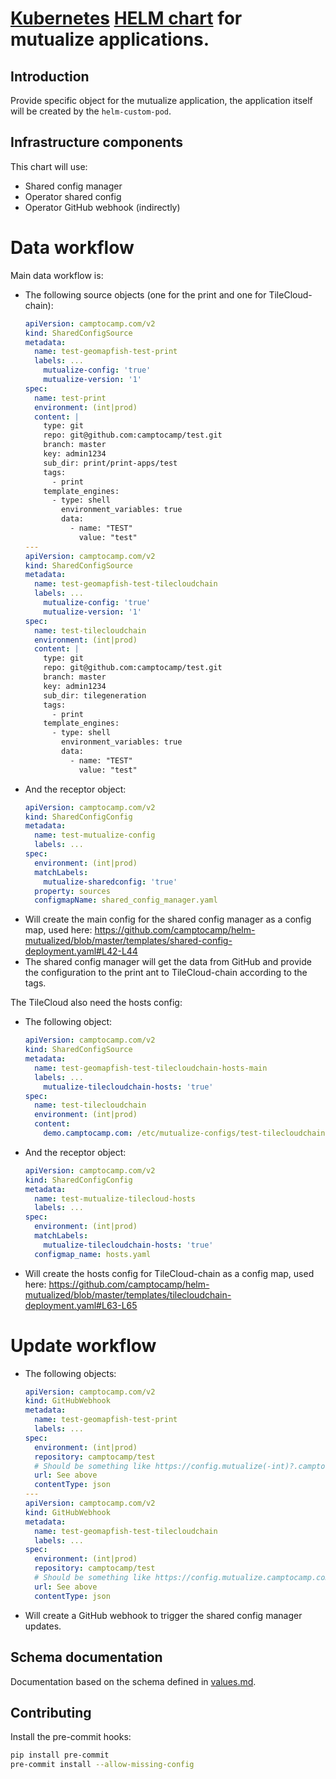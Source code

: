 # [Kubernetes](https://kubernetes.io/) [HELM chart](https://helm.sh/) for mutualize applications.

## Introduction

Provide specific object for the mutualize application, the application itself will be created by the `helm-custom-pod`.

## Infrastructure components

This chart will use:

- Shared config manager
- Operator shared config
- Operator GitHub webhook (indirectly)

# Data workflow

Main data workflow is:

- The following source objects (one for the print and one for TileCloud-chain):
  ```yaml
  apiVersion: camptocamp.com/v2
  kind: SharedConfigSource
  metadata:
    name: test-geomapfish-test-print
    labels: ...
      mutualize-config: 'true'
      mutualize-version: '1'
  spec:
    name: test-print
    environment: (int|prod)
    content: |
      type: git
      repo: git@github.com:camptocamp/test.git
      branch: master
      key: admin1234
      sub_dir: print/print-apps/test
      tags:
        - print
      template_engines:
        - type: shell
          environment_variables: true
          data:
            - name: "TEST"
              value: "test"
  ---
  apiVersion: camptocamp.com/v2
  kind: SharedConfigSource
  metadata:
    name: test-geomapfish-test-tilecloudchain
    labels: ...
      mutualize-config: 'true'
      mutualize-version: '1'
  spec:
    name: test-tilecloudchain
    environment: (int|prod)
    content: |
      type: git
      repo: git@github.com:camptocamp/test.git
      branch: master
      key: admin1234
      sub_dir: tilegeneration
      tags:
        - print
      template_engines:
        - type: shell
          environment_variables: true
          data:
            - name: "TEST"
              value: "test"
  ```
- And the receptor object:
  ```yaml
  apiVersion: camptocamp.com/v2
  kind: SharedConfigConfig
  metadata:
    name: test-mutualize-config
    labels: ...
  spec:
    environment: (int|prod)
    matchLabels:
      mutualize-sharedconfig: 'true'
    property: sources
    configmapName: shared_config_manager.yaml
  ```
- Will create the main config for the shared config manager as a config map, used here:
  https://github.com/camptocamp/helm-mutualized/blob/master/templates/shared-config-deployment.yaml#L42-L44
- The shared config manager will get the data from GitHub and provide the configuration to the print ant to TileCloud-chain according to the tags.

The TileCloud also need the hosts config:

- The following object:
  ```yaml
  apiVersion: camptocamp.com/v2
  kind: SharedConfigSource
  metadata:
    name: test-geomapfish-test-tilecloudchain-hosts-main
    labels: ...
      mutualize-tilecloudchain-hosts: 'true'
  spec:
    name: test-tilecloudchain
    environment: (int|prod)
    content:
      demo.camptocamp.com: /etc/mutualize-configs/test-tilecloudchain/config.yaml
  ```
- And the receptor object:

  ```yaml
  apiVersion: camptocamp.com/v2
  kind: SharedConfigConfig
  metadata:
    name: test-mutualize-tilecloud-hosts
    labels: ...
  spec:
    environment: (int|prod)
    matchLabels:
      mutualize-tilecloudchain-hosts: 'true'
    configmap_name: hosts.yaml
  ```

- Will create the hosts config for TileCloud-chain as a config map, used here:
  https://github.com/camptocamp/helm-mutualized/blob/master/templates/tilecloudchain-deployment.yaml#L63-L65

# Update workflow

- The following objects:
  ```yaml
  apiVersion: camptocamp.com/v2
  kind: GitHubWebhook
  metadata:
    name: test-geomapfish-test-print
    labels: ...
  spec:
    environment: (int|prod)
    repository: camptocamp/test
    # Should be something like https://config.mutualize(-int)?.camptocamp.com/1/refresh/test-print/
    url: See above
    contentType: json
  ---
  apiVersion: camptocamp.com/v2
  kind: GitHubWebhook
  metadata:
    name: test-geomapfish-test-tilecloudchain
    labels: ...
  spec:
    environment: (int|prod)
    repository: camptocamp/test
    # Should be something like https://config.mutualize.camptocamp.com/1/refresh/test-tilecloudchain/
    url: See above
    contentType: json
  ```
- Will create a GitHub webhook to trigger the shared config manager updates.

## Schema documentation

Documentation based on the schema defined in [values.md](./values.md).

## Contributing

Install the pre-commit hooks:

```bash
pip install pre-commit
pre-commit install --allow-missing-config
```
